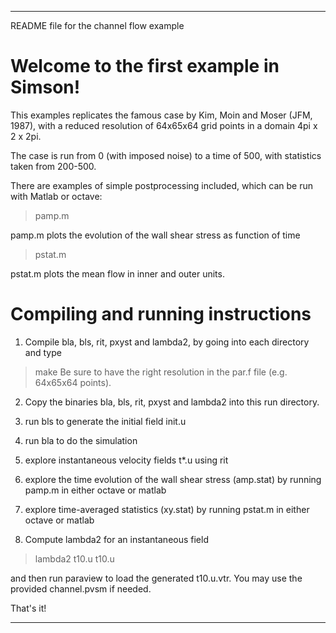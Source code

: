 ********************************************************************************
README file for the channel flow example

Welcome to the first example in Simson!
=======================================

This examples replicates the famous case by Kim, Moin and Moser (JFM, 1987),
with a reduced resolution of 64x65x64 grid points in a domain 4pi x 2 x 2pi.

The case is run from 0 (with imposed noise) to a time of 500, with
statistics taken from 200-500.

There are examples of simple postprocessing included, which can be
run with Matlab or octave:

> pamp.m

pamp.m plots the evolution of the wall shear stress as function of time

> pstat.m

pstat.m plots the mean flow in inner and outer units.


Compiling and running instructions
==================================

1. Compile bla, bls, rit, pxyst and lambda2, by going into each directory and type
> make
Be sure to have the right resolution in the par.f file (e.g. 64x65x64 points).

2. Copy the binaries bla, bls, rit, pxyst and lambda2 into this run directory.

3. run bls to generate the initial field init.u

4. run bla to do the simulation

5. explore instantaneous velocity fields t*.u using rit

6. explore the time evolution of the wall shear stress (amp.stat) by running pamp.m in either octave or matlab

7. explore time-averaged statistics (xy.stat) by running pstat.m in either octave or matlab

8. Compute lambda2 for an instantaneous field

> lambda2 t10.u t10.u

and then run paraview to load the generated t10.u.vtr. You may use the provided channel.pvsm if needed.

That's it!

********************************************************************************